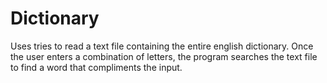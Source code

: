 # Dictionary
Uses tries to read a text file containing the entire english dictionary. Once the user enters a combination of letters, the program searches the text file to find a word that compliments the input.
